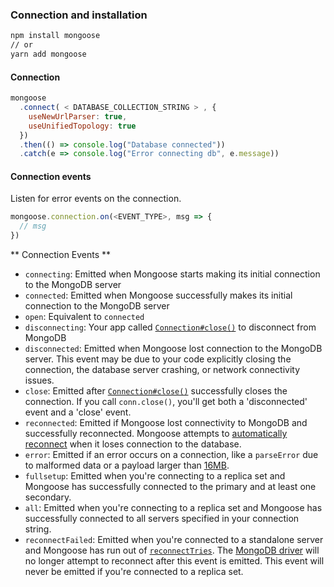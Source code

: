 ### Connection and installation

```bash
npm install mongoose
// or
yarn add mongoose
```

#### Connection

```js
mongoose
  .connect( < DATABASE_COLLECTION_STRING > , {
    useNewUrlParser: true,
    useUnifiedTopology: true
  })
  .then(() => console.log("Database connected"))
  .catch(e => console.log("Error connecting db", e.message))
```

#### Connection events

Listen for error events on the connection.

```js
mongoose.connection.on(<EVENT_TYPE>, msg => {
  // msg
})
```

** Connection Events **

- `connecting`: Emitted when Mongoose starts making its initial connection to the MongoDB server
- `connected`: Emitted when Mongoose successfully makes its initial connection to the MongoDB server
- `open`: Equivalent to `connected`
- `disconnecting`: Your app called [`Connection#close()`](https://mongoosejs.com/docs/api.html#connection_Connection-close) to disconnect from MongoDB
- `disconnected`: Emitted when Mongoose lost connection to the MongoDB server. This event may be due to your code explicitly closing the connection, the database server crashing, or network connectivity issues.
- `close`: Emitted after [`Connection#close()`](https://mongoosejs.com/docs/api.html#connection_Connection-close) successfully closes the connection. If you call `conn.close()`, you'll get both a 'disconnected' event and a 'close' event.
- `reconnected`: Emitted if Mongoose lost connectivity to MongoDB and successfully reconnected. Mongoose attempts to [automatically reconnect](https://thecodebarbarian.com/managing-connections-with-the-mongodb-node-driver.html) when it loses connection to the database.
- `error`: Emitted if an error occurs on a connection, like a `parseError` due to malformed data or a payload larger than [16MB](https://docs.mongodb.com/manual/reference/limits/#BSON-Document-Size).
- `fullsetup`: Emitted when you're connecting to a replica set and Mongoose has successfully connected to the primary and at least one secondary.
- `all`: Emitted when you're connecting to a replica set and Mongoose has successfully connected to all servers specified in your connection string.
- `reconnectFailed`: Emitted when you're connected to a standalone server and Mongoose has run out of [`reconnectTries`](https://thecodebarbarian.com/managing-connections-with-the-mongodb-node-driver.html#handling-single-server-outages). The [MongoDB driver](http://npmjs.com/package/mongodb) will no longer attempt to reconnect after this event is emitted. This event will never be emitted if you're connected to a replica set.
